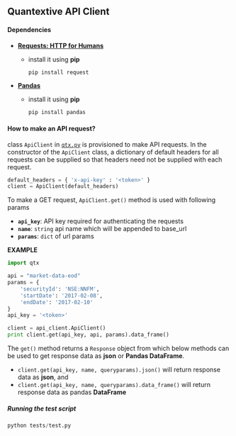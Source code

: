 ## Quantextive API Client

#### Dependencies

 - [**Requests: HTTP for Humans**](http://docs.python-requests.org/en/master/)
 	- install it using **pip** 
 	
 	  ```python
 	  pip install request
 	  ```
 - [**Pandas**](http://pandas.pydata.org/)
 	- install it using **pip** 
 	
 	  ```python
 	  pip install pandas
 	  ```

#### How to make an API request?

class `ApiClient` in [`qtx.py`](api_client.py) is provisioned to make API requests. In the constructor of the `ApiClient` class, a dictionary of default headers for all requests can be supplied so that headers need not be supplied with each request.

```python
default_headers = { 'x-api-key' : '<token>' }
client = ApiClient(default_headers)
``` 

To make a GET request, `ApiClient.get()` method is used with following params

- **`api_key`**: API key required for authenticating the requests
- **`name`**: `string` api name which will be appended to base_url
- **`params`**: `dict` of url params
 
**EXAMPLE**

```python
import qtx

api = "market-data-eod"
params = { 
    'securityId': 'NSE:NNFM',
    'startDate': '2017-02-08',
    'endDate': '2017-02-10'
}
api_key = '<token>'

client = api_client.ApiClient()
print client.get(api_key, api, params).data_frame()
```

The `get()` method returns a `Response` object from which below methods can be used to get response data as **json** or **Pandas DataFrame**.

 - `client.get(api_key, name, queryparams).json()` will return response data as **json**, and
 - `client.get(api_key, name, queryparams).data_frame()` will return response data as pandas **DataFrame**

##### Running the test script

```python
python tests/test.py
```